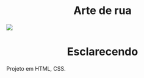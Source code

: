 # <div align="center">Arte de rua</div>

![](https://github.com/nabucoanalista/portfolio-sites/blob/main/Site_grafite/apre1.gif)

# <div align="center">Esclarecendo</div>

<p>Projeto em HTML, CSS.</p> 
